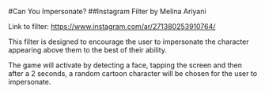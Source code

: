 #Can You Impersonate?
##Instagram Filter by Melina Ariyani

Link to filter: https://www.instagram.com/ar/271380253910764/

This filter is designed to encourage the user to impersonate the character appearing above them to the best of their ability.

The game will activate by detecting a face, tapping the screen and then after a 2 seconds, a random cartoon character will be chosen for the user to impersonate. 
